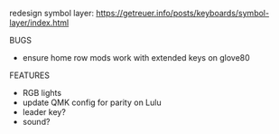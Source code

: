 redesign symbol layer:
https://getreuer.info/posts/keyboards/symbol-layer/index.html

BUGS
- ensure home row mods work with extended keys on glove80

FEATURES



 
  - RGB lights
  - update QMK config for parity on Lulu
  - leader key?
  - sound?

